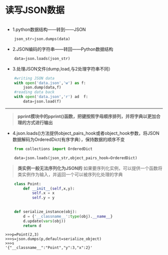# 读写JSON数据
```python

```

* 1.python数据结构——转到——JSON
```python
	json_str=json.dumps(data)
```
* 2.JSON编码的字符串——转回——Python数据结构
```python
	data=json.loads(json_str)
```
* 3.处理JSON文件(dump,load,与2处理字符串不同）
```python
	#writing JSON data
	with open('data.json','w') as f:
		json.dump(data,f)
	#reading data back
	with open('data.json','r') ad  f:
		data=json.load(f)
```
***
>**pprint模块中的pprint()函数，把键按照字母顺序排列，并将字典以更加合理的方式进行输出**

* 4.json.loads()方法提供object_pairs_hook或者object_hook参数，将JSON数据解码为OrderedDict(有序字典），保持数据的顺序不变
```python
	from collections import OrderedDict

	data=json.loads(json_str,object_pairs_hook=OrderedDict)
```
>**类实例一般无法序列化为JSON的**
>如果要序列化实例，可以提供一个函数将类实例作为输入，并返回一个可以被序列化处理的字典
```python
	class Point:
	    def __init__(self,x,y):
	        self.x = x
	        self.y = y
	
	
	def serialize_instance(obj):
	    d = {'__classname__':type(obj).__name__}
	    d.update(vars(obj))
	    return d
```
	>>>p=Point(2,3)
	>>>s=json.dumps(p,default=serialize_object)
	>>>s
	'{"__classname__":"Point","y":3,"x":2}'